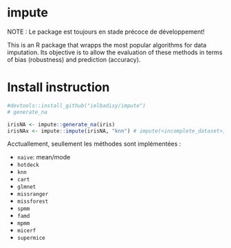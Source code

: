 
<!-- README.md is generated from README.Rmd. Please edit that file -->

# impute

NOTE : Le package est toujours en stade précoce de développement!

This is an R package that wrapps the most popular algorithms for data
imputation. Its objective is to allow the evaluation of these methods in
terms of bias (robustness) and prediction (accuracy).

# Install instruction

``` r
#devtools::install_github("ielbadisy/impute")
# generate_na

irisNA <- impute::generate_na(iris)
irisNAx <- impute::impute(irisNA, "knn") # impute(<incomplete_dataset>, "<imputation_method>")
```

Acctuallement, seullement les méthodes sont implémentées :

-   `naive`: mean/mode  
-   `hotdeck`
-   `knn`
-   `cart`
-   `glmnet`
-   `missranger`
-   `missforest`
-   `spmm`
-   `famd`
-   `mpmm`
-   `micerf`
-   `supermice`
